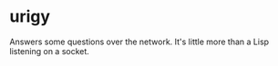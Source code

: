 # urigy

Answers some questions over the network. It's little more than a Lisp
listening on a socket.
